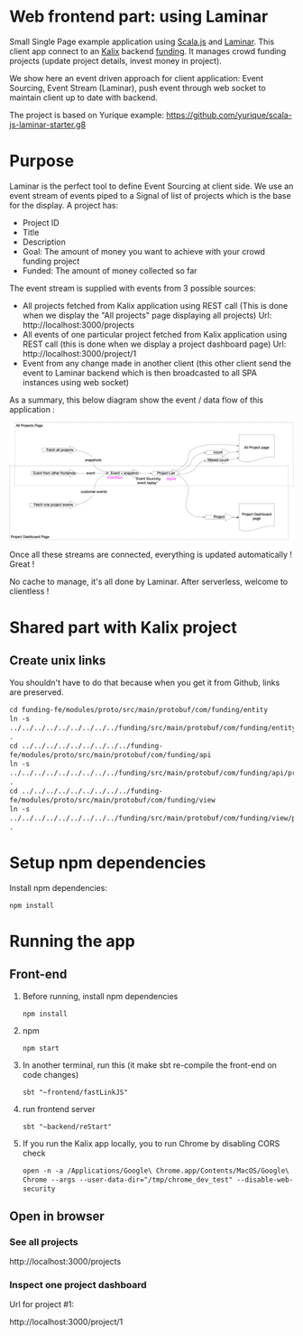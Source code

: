 # Web frontend part: using Laminar

Small Single Page example application using [Scala.js](http://www.scala-js.org/) and [Laminar](https://laminar.dev/). This client app connect to an [Kalix](https://kalix.io) backend [funding](../funding). It manages crowd funding projects (update project details, invest money in project).

We show here an event driven approach for client application:  Event Sourcing, Event Stream (Laminar), push event through web socket to maintain client  up to date with backend.

The project is based on Yurique example: https://github.com/yurique/scala-js-laminar-starter.g8

# Purpose

Laminar is the perfect tool to define Event Sourcing at client side. We use an event stream of events piped to a Signal of list of projects which is the base for the display. A project has:

- Project ID
- Title
- Description
- Goal: The amount of money you want to achieve with your crowd funding project
- Funded: The amount of money collected so far

The event stream is supplied with events from 3 possible sources:

- All projects fetched from Kalix application using REST call (This is done when we display the "All projects" page displaying all projects) Url: http://localhost:3000/projects
- All events of one particular project fetched from Kalix application using REST call  (this is done when we display a project dashboard page) Url: http://localhost:3000/project/1
- Event from any change made in another client (this other client send the event to Laminar backend which is then broadcasted to all SPA instances using web socket)

As a summary, this below diagram show the event / data flow of this application :

![Streams](./doc/Streams.png)

Once all these streams are connected, everything is updated automatically ! Great !

No cache to manage, it's all done by Laminar. After serverless, welcome to clientless !



# Shared part with Kalix project

## Create unix links

You shouldn't have to do that because when you get it from Github, links are preserved.

```
cd funding-fe/modules/proto/src/main/protobuf/com/funding/entity
ln -s ../../../../../../../../../funding/src/main/protobuf/com/funding/entity/project_entity.proto . 
cd ../../../../../../../../../funding-fe/modules/proto/src/main/protobuf/com/funding/api
ln -s ../../../../../../../../../funding/src/main/protobuf/com/funding/api/project_api_shared.proto . 
cd ../../../../../../../../../funding-fe/modules/proto/src/main/protobuf/com/funding/view
ln -s ../../../../../../../../../funding/src/main/protobuf/com/funding/view/project_details_view_shared.proto .
```



# Setup npm dependencies

Install npm dependencies:

```
npm install
```

# Running the app

## Front-end



1. Before running, install npm dependencies

   ```
   npm install
   ```

   

2. npm 

   ```
   npm start
   ```

3. In another terminal, run this (it make sbt re-compile the front-end on code changes)

   ```
   sbt "~frontend/fastLinkJS"
   ```

4. run frontend server 

   ```
   sbt "~backend/reStart"
   ```

5. If you run the Kalix app locally, you to run Chrome by disabling CORS check 

   ```
   open -n -a /Applications/Google\ Chrome.app/Contents/MacOS/Google\ Chrome --args --user-data-dir="/tmp/chrome_dev_test" --disable-web-security
   ```

   

## Open in browser

### See all projects

http://localhost:3000/projects

### Inspect one project dashboard

Url for project #1:

http://localhost:3000/project/1

